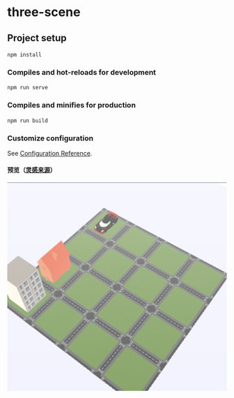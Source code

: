 # three-scene

## Project setup
```
npm install
```

### Compiles and hot-reloads for development
```
npm run serve
```

### Compiles and minifies for production
```
npm run build
```

### Customize configuration
See [Configuration Reference](https://cli.vuejs.org/config/).



#### 预览（[灵感来源](https://juejin.cn/post/7039758433029423118)）

<img src="/public/preview.png" alt="项目预览" style="zoom:50%;" />
